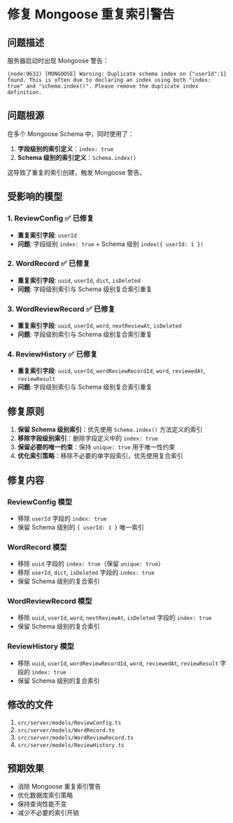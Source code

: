 # 修复 Mongoose 重复索引警告

## 问题描述

服务器启动时出现 Mongoose 警告：

```
(node:9632) [MONGOOSE] Warning: Duplicate schema index on {"userId":1} found. This is often due to declaring an index using both "index: true" and "schema.index()". Please remove the duplicate index definition.
```

## 问题根源

在多个 Mongoose Schema 中，同时使用了：

1. **字段级别的索引定义**：`index: true`
2. **Schema 级别的索引定义**：`Schema.index()`

这导致了重复的索引创建，触发 Mongoose 警告。

## 受影响的模型

### 1. ReviewConfig ✅ 已修复

- **重复索引字段**: `userId`
- **问题**: 字段级别 `index: true` + Schema 级别 `index({ userId: 1 })`

### 2. WordRecord ✅ 已修复

- **重复索引字段**: `uuid`, `userId`, `dict`, `isDeleted`
- **问题**: 字段级别索引与 Schema 级别复合索引重复

### 3. WordReviewRecord ✅ 已修复

- **重复索引字段**: `uuid`, `userId`, `word`, `nextReviewAt`, `isDeleted`
- **问题**: 字段级别索引与 Schema 级别复合索引重复

### 4. ReviewHistory ✅ 已修复

- **重复索引字段**: `uuid`, `userId`, `wordReviewRecordId`, `word`, `reviewedAt`, `reviewResult`
- **问题**: 字段级别索引与 Schema 级别复合索引重复

## 修复原则

1. **保留 Schema 级别索引**：优先使用 `Schema.index()` 方法定义的索引
2. **移除字段级别索引**：删除字段定义中的 `index: true`
3. **保留必要的唯一约束**：保持 `unique: true` 用于唯一性约束
4. **优化索引策略**：移除不必要的单字段索引，优先使用复合索引

## 修复内容

### ReviewConfig 模型

- 移除 `userId` 字段的 `index: true`
- 保留 Schema 级别的 `{ userId: 1 }` 唯一索引

### WordRecord 模型

- 移除 `uuid` 字段的 `index: true`（保留 `unique: true`）
- 移除 `userId`, `dict`, `isDeleted` 字段的 `index: true`
- 保留 Schema 级别的复合索引

### WordReviewRecord 模型

- 移除 `uuid`, `userId`, `word`, `nextReviewAt`, `isDeleted` 字段的 `index: true`
- 保留 Schema 级别的复合索引

### ReviewHistory 模型

- 移除 `uuid`, `userId`, `wordReviewRecordId`, `word`, `reviewedAt`, `reviewResult` 字段的 `index: true`
- 保留 Schema 级别的复合索引

## 修改的文件

1. `src/server/models/ReviewConfig.ts`
2. `src/server/models/WordRecord.ts`
3. `src/server/models/WordReviewRecord.ts`
4. `src/server/models/ReviewHistory.ts`

## 预期效果

- 消除 Mongoose 重复索引警告
- 优化数据库索引策略
- 保持查询性能不变
- 减少不必要的索引开销
